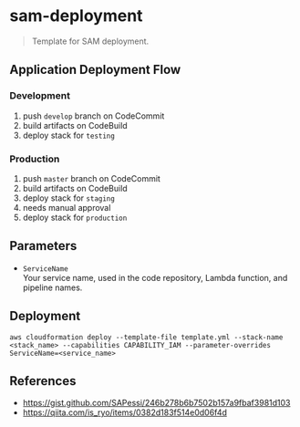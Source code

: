 # sam-deployment
> Template for SAM deployment.


## Application Deployment Flow

### Development
1. push `develop` branch on CodeCommit
2. build artifacts on CodeBuild
3. deploy stack for `testing`

### Production
1. push `master` branch on CodeCommit
2. build artifacts on CodeBuild
3. deploy stack for `staging`
4. needs manual approval
5. deploy stack for `production`


## Parameters
* `ServiceName`  
Your service name, used in the code repository, Lambda function, and pipeline names.


## Deployment
```
aws cloudformation deploy --template-file template.yml --stack-name <stack_name> --capabilities CAPABILITY_IAM --parameter-overrides ServiceName=<service_name>
```

## References
* https://gist.github.com/SAPessi/246b278b6b7502b157a9fbaf3981d103
* https://qiita.com/is_ryo/items/0382d183f514e0d06f4d
